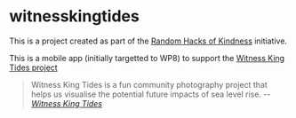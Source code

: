 # witnesskingtides

This is a project created as part of the [Random Hacks of Kindness](http://www.rhokaustralia.org/) initiative.

This is a mobile app (initially targetted to WP8) to support the [Witness King Tides project](http://www.rhokaustralia.org/current-projects/witness-king-tides)

> Witness King Tides is a fun community photography project that helps us visualise the potential future impacts of sea level rise.
> -- <cite>[Witness King Tides](http://www.witnesskingtides.org/)</cite>
